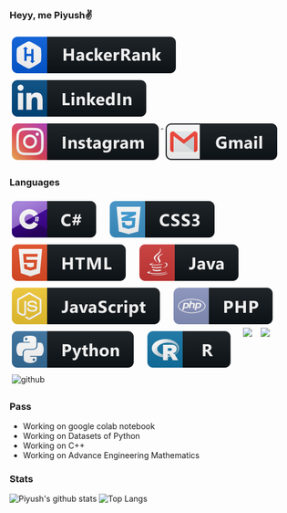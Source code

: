 ### Heyy, me Piyush✌
<a href="https://www.hackerrank.com/kumarpiyush25777">
    <img src="https://github.com/MikeCodesDotNET/ColoredBadges/blob/master/svg/dev/services/hackerrank.svg" alt="hackerrank" style="vertical-align:top; margin:6px 4px">
</a> 
<a href="https://www.linkedin.com/in/piyush-kumar-28958b200">
    <img src="https://github.com/MikeCodesDotNET/ColoredBadges/blob/master/svg/social/linkedin.svg" alt="gitter" style="vertical-align:top; margin:6px 4px">
</a>
<a href="https://www.instagram.com/piyush168713">
    <img src="https://github.com/MikeCodesDotNET/ColoredBadges/blob/master/svg/social/instagram.svg" alt="instagram" style="vertical-align:top; margin:6px 4px">
</a>
<a href="https://mail.google.com/mail/u/0/#inbox">
    <img src="https://github.com/MikeCodesDotNET/ColoredBadges/blob/master/svg/social/gmail.svg" alt="gmail" style="vertical-align:top; margin:6px 4px">
  </a> 
  
  ### Languages
 <img src="https://github.com/MikeCodesDotNET/ColoredBadges/blob/master/svg/dev/languages/csharp.svg" alt="C" style="vertical-align:top; margin:6px 4px">&nbsp; &nbsp;
 <img src="https://github.com/MikeCodesDotNET/ColoredBadges/blob/master/svg/dev/languages/css3.svg" alt="css3" style="vertical-align:top; margin:6px 4px">&nbsp; &nbsp;
 <img src="https://github.com/MikeCodesDotNET/ColoredBadges/blob/master/svg/dev/languages/html.svg" alt="html" style="vertical-align:top; margin:6px 4px">&nbsp; &nbsp;
<img src="https://github.com/MikeCodesDotNET/ColoredBadges/blob/master/svg/dev/languages/java.svg" alt="java" style="vertical-align:top; margin:6px 4px">&nbsp; &nbsp;
<img src="https://github.com/MikeCodesDotNET/ColoredBadges/blob/master/svg/dev/languages/js.svg" alt="js" style="vertical-align:top; margin:6px 4px">&nbsp; &nbsp;
<img src="https://github.com/MikeCodesDotNET/ColoredBadges/blob/master/svg/dev/languages/php.svg" alt="php" style="vertical-align:top; margin:6px 4px">&nbsp; &nbsp;
<img src="https://github.com/MikeCodesDotNET/ColoredBadges/blob/master/svg/dev/languages/python.svg" alt="python" style="vertical-align:top; margin:6px 4px">&nbsp; &nbsp;
<img src="https://github.com/MikeCodesDotNET/ColoredBadges/blob/master/svg/dev/languages/r.svg" alt="r" style="vertical-align:top; margin:6px 4px">&nbsp; &nbsp;
<img src="https://upload.wikimedia.org/wikipedia/commons/thumb/e/e0/Git-logo.svg/1280px-Git-logo.svg.png" height="25">&nbsp; &nbsp; 
<img src="https://www.tinkercad.com/favicon.ico" height="30"> &nbsp; &nbsp;
<img src="https://image.flaticon.com/icons/png/512/25/25231.png" alt="github" style="vertical-align:top; margin:6px 4px"> 

### Pass
- Working on google colab notebook
- Working on Datasets of Python
- Working on C++
- Working on Advance Engineering Mathematics

### Stats

![Piyush's github stats](https://github-readme-stats.vercel.app/api?username=piyush168713&show_icons=true&hide_border=true&theme=radical)
![Top Langs](https://github-readme-stats.vercel.app/api/top-langs/?username=piyush168713&layout=compact&theme=radical&hide_border=true)





 

